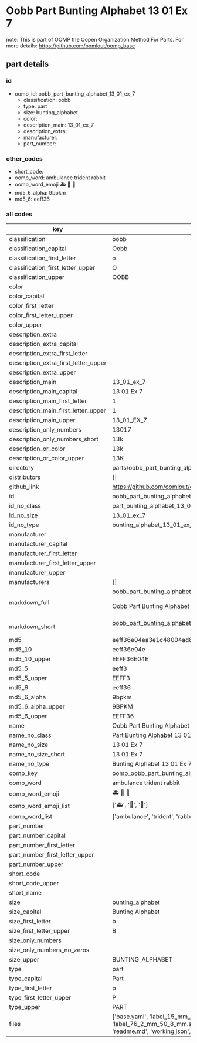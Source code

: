 # Oobb Part Bunting Alphabet 13 01 Ex 7  

note: This is part of OOMP the Oopen Organization Method For Parts. For more details: https://github.com/oomlout/oomp_base

##  part details





### id
* oomp_id: oobb_part_bunting_alphabet_13_01_ex_7
  * classification: oobb
  * type: part
  * size: bunting_alphabet
  * color: 
  * description_main: 13_01_ex_7
  * description_extra: 
  * manufacturer: 
  * part_number: 

### other_codes
* short_code: 
* oomp_word: ambulance trident rabbit
* oomp_word_emoji :ambulance: :trident: :rabbit:
* md5_6_alpha: 9bpkm
* md5_6: eeff36

### all codes 
| key | value |  
| --- | --- |  
| classification | oobb |  
| classification_capital | Oobb |  
| classification_first_letter | o |  
| classification_first_letter_upper | O |  
| classification_upper | OOBB |  
| color |  |  
| color_capital |  |  
| color_first_letter |  |  
| color_first_letter_upper |  |  
| color_upper |  |  
| description_extra |  |  
| description_extra_capital |  |  
| description_extra_first_letter |  |  
| description_extra_first_letter_upper |  |  
| description_extra_upper |  |  
| description_main | 13_01_ex_7 |  
| description_main_capital | 13 01 Ex 7 |  
| description_main_first_letter | 1 |  
| description_main_first_letter_upper | 1 |  
| description_main_upper | 13_01_EX_7 |  
| description_only_numbers | 13017 |  
| description_only_numbers_short | 13k |  
| description_or_color | 13k |  
| description_or_color_upper | 13K |  
| directory | parts/oobb_part_bunting_alphabet_13_01_ex_7 |  
| distributors | [] |  
| github_link | https://github.com/oomlout/oomlout_oomp_part_src/tree/main/parts/oobb_part_bunting_alphabet_13_01_ex_7/working |  
| id | oobb_part_bunting_alphabet_13_01_ex_7 |  
| id_no_class | part_bunting_alphabet_13_01_ex_7 |  
| id_no_size | 13_01_ex_7 |  
| id_no_type | bunting_alphabet_13_01_ex_7 |  
| manufacturer |  |  
| manufacturer_capital |  |  
| manufacturer_first_letter |  |  
| manufacturer_first_letter_upper |  |  
| manufacturer_upper |  |  
| manufacturers | [] |  
| markdown_full | [oobb_part_bunting_alphabet_13_01_ex_7](https://github.com/oomlout/oomlout_oomp_part_src/tree/main/parts/oobb_part_bunting_alphabet_13_01_ex_7/working)<br>[](https://github.com/oomlout/oomlout_oomp_part_src/tree/main/parts/oobb_part_bunting_alphabet_13_01_ex_7/working)<br>[Oobb Part Bunting Alphabet 13 01 Ex 7](https://github.com/oomlout/oomlout_oomp_part_src/tree/main/parts/oobb_part_bunting_alphabet_13_01_ex_7/working)<br><br> |  
| markdown_short | [oobb_part_bunting_alphabet_13_01_ex_7](https://github.com/oomlout/oomlout_oomp_part_src/tree/main/parts/oobb_part_bunting_alphabet_13_01_ex_7/working)<br><br> |  
| md5 | eeff36e04ea3e1c48004ad83142a3f0e |  
| md5_10 | eeff36e04e |  
| md5_10_upper | EEFF36E04E |  
| md5_5 | eeff3 |  
| md5_5_upper | EEFF3 |  
| md5_6 | eeff36 |  
| md5_6_alpha | 9bpkm |  
| md5_6_alpha_upper | 9BPKM |  
| md5_6_upper | EEFF36 |  
| name | Oobb Part Bunting Alphabet 13 01 Ex 7 |  
| name_no_class | Part Bunting Alphabet 13 01 Ex 7 |  
| name_no_size | 13 01 Ex 7 |  
| name_no_size_short | 13 01 Ex 7 |  
| name_no_type | Bunting Alphabet 13 01 Ex 7 |  
| oomp_key | oomp_oobb_part_bunting_alphabet_13_01_ex_7 |  
| oomp_word | ambulance trident rabbit |  
| oomp_word_emoji | :ambulance: :trident: :rabbit: |  
| oomp_word_emoji_list | [':ambulance:', ':trident:', ':rabbit:'] |  
| oomp_word_list | ['ambulance', 'trident', 'rabbit'] |  
| part_number |  |  
| part_number_capital |  |  
| part_number_first_letter |  |  
| part_number_first_letter_upper |  |  
| part_number_upper |  |  
| short_code |  |  
| short_code_upper |  |  
| short_name |  |  
| size | bunting_alphabet |  
| size_capital | Bunting Alphabet |  
| size_first_letter | b |  
| size_first_letter_upper | B |  
| size_only_numbers |  |  
| size_only_numbers_no_zeros |  |  
| size_upper | BUNTING_ALPHABET |  
| type | part |  
| type_capital | Part |  
| type_first_letter | p |  
| type_first_letter_upper | P |  
| type_upper | PART |  
| files | ['base.yaml', 'label_15_mm_30_mm.pdf', 'label_15_mm_30_mm.svg', 'label_76_2_mm_50_8_mm.pdf', 'label_76_2_mm_50_8_mm.svg', 'label_oomlout_76_2_mm_50_8_mm.pdf', 'label_oomlout_76_2_mm_50_8_mm.svg', 'readme.md', 'working.json', 'working.yaml'] |  
